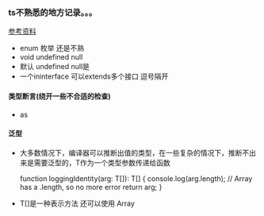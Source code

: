 ### ts不熟悉的地方记录。。。
[参考资料](https://typescript.bootcss.com/interfaces.html)
- enum 枚举 还是不熟
- void   undefined null
- 默认 undefined  null是
- 一个ininterface 可以extends多个接口  逗号隔开
#### 类型断言(绕开一些不合适的检查)
 
- as
#### 泛型
- 大多数情况下，编译器可以推断出值的类型，在一些复杂的情况下，推断不出来是需要泛型的，T作为一个类型参数传递给函数

    function loggingIdentity<T>(arg: T[]): T[] {
    console.log(arg.length);  // Array has a .length, so no more error
    return arg;
    }


- T[]是一种表示方法 还可以使用 Array<T>

